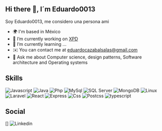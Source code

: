 ## Hi there 👋, I´m Eduardo0013
Soy Eduardo0013, me considero una persona ami 

- 🌍  I'm based in México
- 🔭 I’m currently working on [XPD](https://www.expidetufactura.com.mx/XPD)
- 🌱 I’m currently learning ...
- ✉️  You can contact me at eduardocazabalsalas@gmail.com
- 💬 Ask me about Computer science, design patterns, Software architecture and Operating systems

## Skills 
![Javascript](https://raw.githubusercontent.com/danielcranney/readme-generator/main/public/icons/skills/javascript-colored.svg)
![Java](https://raw.githubusercontent.com/danielcranney/readme-generator/main/public/icons/skills/java-colored.svg)
![Php](https://raw.githubusercontent.com/danielcranney/readme-generator/main/public/icons/skills/php-colored.svg)
![MySql](https://raw.githubusercontent.com/danielcranney/readme-generator/main/public/icons/skills/mysql-colored.svg)
![SQL Server](https://www.google.com/url?sa=i&url=https%3A%2F%2Flinube.com%2Fblog%2Factualizar-sql-server%2F&psig=AOvVaw2VHx86h7YzGgR3LqS7qKEx&ust=1719270971206000&source=images&cd=vfe&opi=89978449&ved=0CBEQjRxqFwoTCOCbjs7t8oYDFQAAAAAdAAAAABAV)
![MongoDB](https://raw.githubusercontent.com/danielcranney/readme-generator/main/public/icons/skills/mongodb-colored.svg)
![Linux](https://raw.githubusercontent.com/danielcranney/readme-generator/main/public/icons/skills/linux-colored.svg)
![Laravel](https://raw.githubusercontent.com/danielcranney/readme-generator/main/public/icons/skills/laravel-colored.svg)
![React](https://raw.githubusercontent.com/danielcranney/readme-generator/main/public/icons/skills/react-colored.svg)
![Express](https://raw.githubusercontent.com/danielcranney/readme-generator/main/public/icons/skills/express-colored.svg)
![Css](https://raw.githubusercontent.com/danielcranney/readme-generator/main/public/icons/skills/css3-colored.svg)
![Postcss](https://static-00.iconduck.com/assets.00/postcss-icon-256x256-k0prf6hn.png)
![typescript](https://raw.githubusercontent.com/danielcranney/readme-generator/main/public/icons/skills/typescript-colored.svg)

## Social
[]
![Linkedin](https://www.linkedin.com/in/eduardo-salas-68773b1a7)
